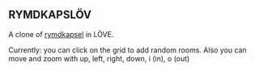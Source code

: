 RYMDKAPSLÖV
-----------

A clone of [rymdkapsel](http://rymdkapsel.com/) in LÖVE.

Currently: you can click on the grid to add random rooms.
Also you can move and zoom with up, left, right, down, i (in), o (out)
